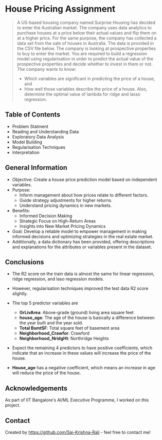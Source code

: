 # House Pricing Assignment
> A US-based housing company named Surprise Housing has decided to enter the Australian market. The company uses data analytics to purchase houses at a price below their actual values and flip them on at a higher price. For the same purpose, the company has collected a data set from the sale of houses in Australia. The data is provided in the CSV file below.
> The company is looking at prospective properties to buy to enter the market. You are required to build a regression model using regularisation in order to predict the actual value of the prospective properties and decide whether to invest in them or not.
> The company wants to know:
>  - Which variables are significant in predicting the price of a house, and
>  - How well those variables describe the price of a house.
> Also, determine the optimal value of lambda for ridge and lasso regression.

## Table of Contents
* Problem Statment
* Reading and Understanding Data
* Exploratory Data Analysis
* Model Building
* Regularisation Techniques
* Interpretation

<!-- You can include any other section that is pertinent to your problem -->

## General Information
- Objective: Create a house price prediction model based on independent variables.
- Purpose:
    - Inform management about how prices relate to different factors.
    - Guide strategy adjustments for higher returns.
    - Understand pricing dynamics in new markets.
- Benefits:
    - Informed Decision Making
    - Strategic Focus on High-Return Areas
    - Insights into New Market Pricing Dynamics
- Goal: Develop a reliable model to empower management in making informed decisions and optimizing strategies in the real estate market.
- Additionally, a data dictionary has been provided, offering descriptions and explanations for the attributes or variables present in the dataset.

<!-- You don't have to answer all the questions - just the ones relevant to your project. -->

## Conclusions
- The R2 score on the train data is almost the same for linear regression, ridge regression, and laso regression models.
- However, regularisation techniques improved the test data R2 score slightly.

  
- The top 5 predictor variables are
    - __GrLivArea__: Above-grade (ground) living area square feet
    - __house_age__: The age of the house is basically a difference between the year built and the year sold.
    - __Total BsmtSF__: Total square feet of basement area
    - __Neighborhood_Crawfor__: Crawford
    - __Neighborhood_NridgHt__: Northridge Heights
- Expect the remaining 4 predictors to have positive coefficients, which indicate that an increase in these values will increase the price of the house.
- __House_age__ has a negative coefficient, which means an increase in age will reduce the price of the house.

<!-- You don't have to answer all the questions - just the ones relevant to your project. -->


## Acknowledgements
As part of IIT Bangalore's AI/ML Executive Programme, I worked on this project.


## Contact
Created by  https://github.com/Sai-Krishna-Rali - feel free to contact me!


<!-- Optional -->
<!-- ## License -->
<!-- This project is open source and available under the [... License](). -->

<!-- You don't have to include all sections - just the one's relevant to your project -->
